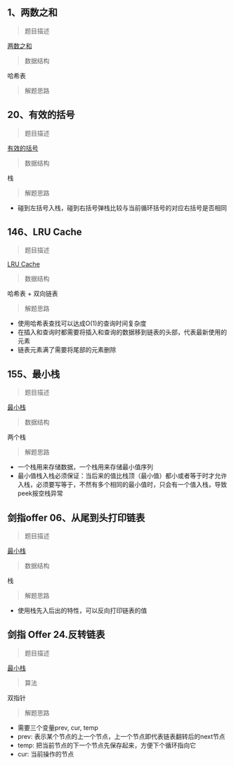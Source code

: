 ## 1、两数之和

> 题目描述

[两数之和](src/main/java/leetcode/editor/cn/doc/content/TwoSum.md)

> 数据结构

哈希表

> 解题思路


## 20、有效的括号

> 题目描述

[有效的括号](src/main/java/leetcode/editor/cn/doc/content/ValidParentheses.md)

> 数据结构

栈

> 解题思路

- 碰到左括号入栈，碰到右括号弹栈比较与当前循环括号的对应右括号是否相同

## 146、LRU Cache

> 题目描述

[LRU Cache](src/main/java/leetcode/editor/cn/doc/content/LruCache.md)

> 数据结构

哈希表 + 双向链表

> 解题思路

- 使用哈希表查找可以达成O(1)的查询时间复杂度
- 在插入和查询时都需要将插入和查询的数据移到链表的头部，代表最新使用的元素
- 链表元素满了需要将尾部的元素删除

## 155、最小栈

> 题目描述

[最小栈](src/main/java/leetcode/editor/cn/doc/content/BaoHanMinhanShuDeZhanLcof.md)

> 数据结构

两个栈

> 解题思路

- 一个栈用来存储数据，一个栈用来存储最小值序列
- 最小值栈入栈必须保证：当后来的值比栈顶（最小值）都小或者等于时才允许入栈，必须要写等于，不然有多个相同的最小值时，只会有一个值入栈，导致peek报空栈异常

## 剑指offer 06、从尾到头打印链表

> 题目描述

[最小栈](src/main/java/leetcode/editor/cn/doc/content/CongWeiDaoTouDaYinLianBiaoLcof.md)

> 数据结构

栈

> 解题思路

- 使用栈先入后出的特性，可以反向打印链表的值

## 剑指 Offer 24.反转链表

> 题目描述

[最小栈](src/main/java/leetcode/editor/cn/doc/content/FanZhuanLianBiaoLcof.md)

> 算法

双指针

> 解题思路

- 需要三个变量prev, cur, temp
- prev: 表示某个节点的上一个节点，上一个节点即代表链表翻转后的next节点
- temp: 把当前节点的下一个节点先保存起来，方便下个循环指向它
- cur: 当前操作的节点